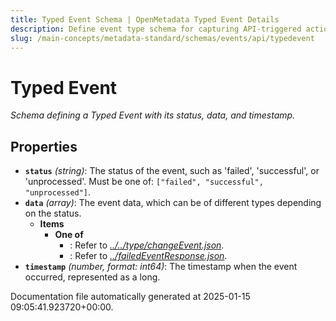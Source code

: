 ```yaml
---
title: Typed Event Schema | OpenMetadata Typed Event Details
description: Define event type schema for capturing API-triggered actions, including event name, category, payload, and timestamp.
slug: /main-concepts/metadata-standard/schemas/events/api/typedevent
---
```


# Typed Event

*Schema defining a Typed Event with its status, data, and timestamp.*

## Properties

- **`status`** *(string)*: The status of the event, such as 'failed', 'successful', or 'unprocessed'. Must be one of: `["failed", "successful", "unprocessed"]`.
- **`data`** *(array)*: The event data, which can be of different types depending on the status.
  - **Items**
    - **One of**
      - : Refer to *[../../type/changeEvent.json](#/../type/changeEvent.json)*.
      - : Refer to *[../failedEventResponse.json](#/failedEventResponse.json)*.
- **`timestamp`** *(number, format: int64)*: The timestamp when the event occurred, represented as a long.


Documentation file automatically generated at 2025-01-15 09:05:41.923720+00:00.
